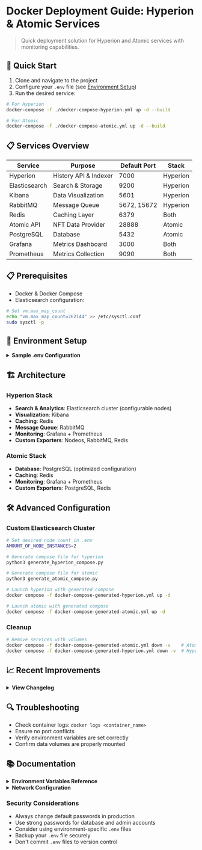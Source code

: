 # Docker Deployment Guide: Hyperion & Atomic Services

> Quick deployment solution for Hyperion and Atomic services with monitoring capabilities.

## 🚀 Quick Start

1. Clone and navigate to the project
2. Configure your `.env` file (see [Environment Setup](#-environment-setup))
3. Run the desired service:
```bash
# For Hyperion
docker-compose -f ./docker-compose-hyperion.yml up -d --build

# For Atomic
docker-compose -f ./docker-compose-atomic.yml up -d --build
```

## 📋 Services Overview

| Service | Purpose | Default Port | Stack |
|---------|---------|--------------|-------|
| Hyperion | History API & Indexer | 7000 | Hyperion |
| Elasticsearch | Search & Storage | 9200 | Hyperion |
| Kibana | Data Visualization | 5601 | Hyperion |
| RabbitMQ | Message Queue | 5672, 15672 | Hyperion |
| Redis | Caching Layer | 6379 | Both |
| Atomic API | NFT Data Provider | 28888 | Atomic |
| PostgreSQL | Database | 5432 | Atomic |
| Grafana | Metrics Dashboard | 3000 | Both |
| Prometheus | Metrics Collection | 9090 | Both |

## 📋 Prerequisites

- Docker & Docker Compose
- Elasticsearch configuration:
```bash
# Set vm.max_map_count
echo "vm.max_map_count=262144" >> /etc/sysctl.conf
sudo sysctl -p
```

## 🔧 Environment Setup

<details>
<summary><b>Sample .env Configuration</b></summary>

```env
# Hyperion Settings
ELASTICSEARCH_VERSION=8.13.2
KIBANA_VERSION=8.13.2
RABBITMQ_DEFAULT_USER=rabbitmquser
RABBITMQ_DEFAULT_PASS=rabbitmqpass
RABBITMQ_DEFAULT_VHOST=hyperion
HYPERION_ENVIRONMENT=testnet
HYPERION_LAUNCH_ON_STARTUP=false
HYPERION_VERSION=3.5.0
ELASTIC_MAX_MEM=15g
ELASTIC_MIN_MEM=15g
AMOUNT_OF_NODE_INSTANCES=2

# Atomic Settings
SHIPHOST=172.168.40.50
SHIPPORT=29876
HTTPHOST=172.168.40.50
HTTPPORT=28888
POSTGRES_USER=waxuser
POSTGRES_PASSWORD=waxuserpass
POSTGRES_DB=atomic
ATOMIC_ENVIRONMENT=testnet
ATOMIC_LAUNCH_ON_STARTUP=true

# Leap variables for Hyperion
LEAP_FILE=https://apt.eossweden.org/wax/pool/stable/w/wax-leap-503wax01/wax-leap-503wax01_5.0.3wax01-ubuntu-22.04_amd64.deb
LEAP_DEB_FILE=wax-leap-503wax01_5.0.3wax01-ubuntu-22.04_amd64.deb
```
</details>

## 🏗️ Architecture

### Hyperion Stack
- **Search & Analytics**: Elasticsearch cluster (configurable nodes)
- **Visualization**: Kibana
- **Caching**: Redis
- **Message Queue**: RabbitMQ
- **Monitoring**: Grafana + Prometheus
- **Custom Exporters**: Nodeos, RabbitMQ, Redis

### Atomic Stack
- **Database**: PostgreSQL (optimized configuration)
- **Caching**: Redis
- **Monitoring**: Grafana + Prometheus
- **Custom Exporters**: PostgreSQL, Redis

## 🛠️ Advanced Configuration

### Custom Elasticsearch Cluster
```bash
# Set desired node count in .env
AMOUNT_OF_NODE_INSTANCES=2

# Generate compose file for hyperion
python3 generate_hyperion_compose.py

# Generate compose file for atomic
python3 generate_atomic_compose.py

# Launch hyperion with generated compose
docker compose -f docker-compose-generated-hyperion.yml up -d

# Launch atomic with generated compose
docker compose -f docker-compose-generated-atomic.yml up -d
```

### Cleanup
```bash
# Remove services with volumes
docker compose -f docker-compose-generated-atomic.yml down -v    # Atomic
docker compose -f docker-compose-generated-hyperion.yml down -v  # Hyperion
```

## 📈 Recent Improvements

<details>
<summary><b>View Changelog</b></summary>

| Date | Improvement | Impact |
|------|------------|---------|
| 2024-12-23 | Added Atomic monitoring (Postgres/Redis) + managed Grafana dashboards | Monitoring |
| 2024-12-23 | Added Hyperion monitoring (RabbitMQ/Redis) + managed Grafana dashboards | Monitoring |
| 2024-12-22 | Custom built exporters for nodeos + managed Grafana dashboards | Monitoring |
| 2024-11-20 | Scripted docker compose generation | Usability |
| 2024-07-14 | Customizable nodeos deployment | Flexibility |
| 2024-07-13 | Hyperion 3.3.10-1 verification | Stability |
| 2024-06-20 | Improved error handling and logging | Reliability |
| 2024-05-10 | Added automated backup solutions | Data Safety |
| 2024-04-15 | Enhanced security with localhost port binding | Security |

</details>

## 🔍 Troubleshooting

- Check container logs: `docker logs <container_name>`
- Ensure no port conflicts
- Verify environment variables are set correctly
- Confirm data volumes are properly mounted

## 📚 Documentation

<details>
<summary><b>Environment Variables Reference</b></summary>

### Hyperion Variables
- `ELASTICSEARCH_VERSION`: Elasticsearch version
- `KIBANA_VERSION`: Kibana version
- `HYPERION_VERSION`: Hyperion version
- `ELASTIC_MAX_MEM`/`ELASTIC_MIN_MEM`: ES memory limits
- [View all Hyperion variables...](#)

### Atomic Variables
- `SHIPHOST`/`SHIPPORT`: SHIP connection details
- `POSTGRES_*`: Database configuration
- [View all Atomic variables...](#)

### Leap Variables for Hyperion
- `LEAP_FILE`: Leap deb file
- `LEAP_DEB_FILE`: Leap deb file
- [View all Leap variables...](#)

</details>

<details>
<summary><b>Network Configuration</b></summary>

```env
# Mainnet setup
HYPERION_ENVIRONMENT=mainnet
ATOMIC_ENVIRONMENT=mainnet

# Testnet setup
HYPERION_ENVIRONMENT=testnet
ATOMIC_ENVIRONMENT=testnet
```
</details>

### Security Considerations

- Always change default passwords in production
- Use strong passwords for database and admin accounts
- Consider using environment-specific `.env` files
- Backup your `.env` file securely
- Don't commit `.env` files to version control